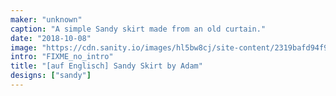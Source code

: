 ```yaml
---
maker: "unknown"
caption: "A simple Sandy skirt made from an old curtain."
date: "2018-10-08"
image: "https://cdn.sanity.io/images/hl5bw8cj/site-content/2319bafd94f986504f6ee2e4916d548b2ab1c323-1125x2000.jpg"
intro: "FIXME_no_intro"
title: "[auf Englisch] Sandy Skirt by Adam"
designs: ["sandy"]
---
```




